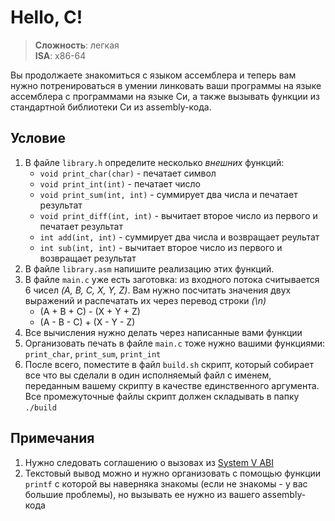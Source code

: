 # Hello, C!

> **Сложность**: легкая  
> **ISA**: x86-64

Вы продолжаете знакомиться с языком ассемблера и теперь вам нужно потренироваться
в умении линковать ваши программы на языке ассемблера с программами на языке Си, а также вызывать функции из стандартной библиотеки Си из assembly-кода.

## Условие

1. В файле `library.h` определите несколько _внешних_ функций:
   - `void print_char(char)` - печатает символ
   - `void print_int(int)` - печатает число
   - `void print_sum(int, int)` - суммирует два числа и печатает результат
   - `void print_diff(int, int)` - вычитает второе число из первого и печатает результат
   - `int add(int, int)` - суммирует два числа и возвращает реультат
   - `int sub(int, int)` - вычитает второе число из первого и возвращает результат
2. В файле `library.asm` напишите реализацию этих функций.
3. В файле `main.c` уже есть заготовка: из входного потока считывается 6 чисел _(A, B, C, X, Y, Z)_. Вам нужно посчитать значения двух выражений и распечатать их через перевод строки _(\n)_
   - (A + B + C) - (X + Y + Z)
   - (A - B - C) + (X - Y - Z)
4. Все вычисления нужно делать через написанные вами функции
5. Организовать печать в файле `main.c` тоже нужно вашими функциями: `print_char`, `print_sum`, `print_int`
6. После всего, поместите в файл `build.sh` скрипт, который собирает все что вы сделали в один исполняемый файл с именем, переданным вашему скрипту в качестве единственного аргумента. Все промежуточные файлы скрипт должен складывать в папку `./build`

## Примечания

1. Нужно следовать соглашению о вызовах из [System V ABI](https://en.wikipedia.org/wiki/X86_calling_conventions#System_V_AMD64_ABI)
1. Текстовый вывод можно и нужно организовать с помощью функции `printf` с которой вы наверняка знакомы (если не знакомы - у вас большие проблемы), но вызывать ее нужно из вашего assembly-кода

